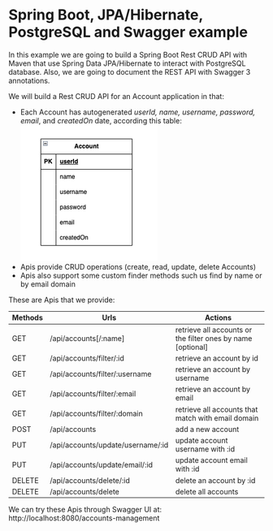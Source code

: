 # Spring Boot, JPA/Hibernate, PostgreSQL and Swagger example 
In this example we are going to build a Spring Boot Rest CRUD API with Maven that use Spring Data JPA/Hibernate to interact with PostgreSQL database.
Also, we are going to document the REST API with Swagger 3 annotations.  
  
We will build a Rest CRUD API for an Account application in that:
- Each Account has autogenerated _userId, name, username, password, email_, and _createdOn_ date, according this table:   
![model](src/main/resources/images/model.png)
- Apis provide CRUD operations (create, read, update, delete Accounts)
- Apis also support some custom finder methods such us find by name or by email domain

These are Apis that we provide:

| Methods | Urls                              | Actions                                                     |
|---------|-----------------------------------|-------------------------------------------------------------|
| GET     | /api/accounts[/:name]             | retrieve all accounts or the filter ones by name [optional] |
| GET     | /api/accounts/filter/:id          | retrieve an account by id                                   |
| GET     | /api/accounts/filter/:username    | retrieve an account by username                             |
| GET     | /api/accounts/filter/:email       | retrieve an account by email                                |
| GET     | /api/accounts/filter/:domain      | retrieve all accounts that match with email domain          |
| POST    | /api/accounts                     | add a new account                                           |
| PUT     | /api/accounts/update/username/:id | update account username with :id                            |
| PUT     | /api/accounts/update/email/:id    | update account email with :id                               |
| DELETE  | /api/accounts/delete/:id          | delete an account by :id                                    |
| DELETE  | /api/accounts/delete              | delete all accounts                                         |


We can try these Apis through Swagger UI at: http://localhost:8080/accounts-management
